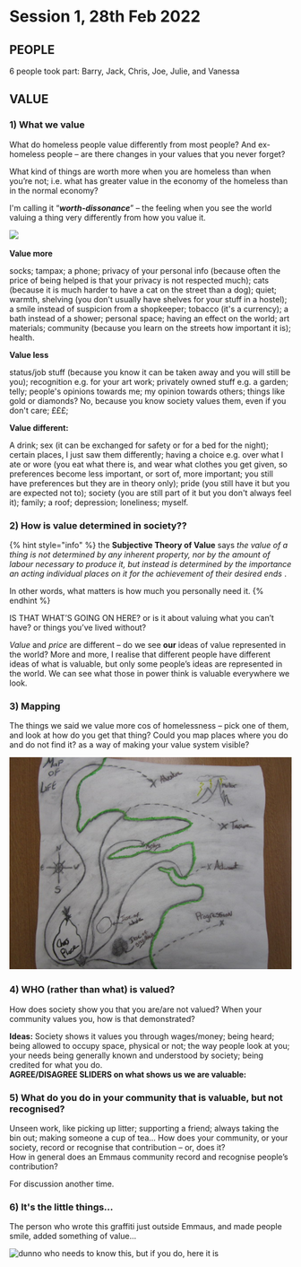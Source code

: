 # Session 1, 28th Feb 2022

## **PEOPLE**

6 people took part: Barry, Jack, Chris, Joe, Julie, and Vanessa

## **VALUE**

### **1) What we value**

What do homeless people value differently from most people? And ex-homeless people – are there changes in your values that you never forget?

What kind of things are worth more when you are homeless than when you’re not; i.e. what has greater value in the economy of the homeless than in the normal economy?&#x20;

I'm calling it “_**worth-dissonance**_” – the feeling when you see the world valuing a thing very differently from how you value it.

![](../.gitbook/assets/IMG\_1173.JPG)

**Value more**

socks; tampax; a phone; privacy of your personal info (because often the price of being helped is that your privacy is not respected much); cats (because it is much harder to have a cat on the street than a dog); quiet; warmth, shelving (you don't usually have shelves for your stuff in a hostel); a smile instead of suspicion from a shopkeeper; tobacco (it's a currency); a bath instead of a shower; personal space; having an effect on the world; art materials; community (because you learn on the streets how important it is); health.

**Value less**

status/job stuff (because you know it can be taken away and you will still be you); recognition e.g. for your art work; privately owned stuff e.g. a garden; telly; people's opinions towards me; my opinion towards others; things like gold or diamonds? No, because you know society values them, even if you don't care; £££;&#x20;

**Value different:**

A drink; sex (it can be exchanged for safety or for a bed for the night); certain places, I just saw them differently; having a choice e.g. over what I ate or wore (you eat what there is, and wear what clothes you get given, so preferences become less important, or sort of, more important; you still have preferences but they are in theory only); pride (you still have it but you are expected not to); society (you are still part of it but you don't always feel it); family; a roof; depression; loneliness; myself.

### **2) How is value determined in society??**

{% hint style="info" %}
the **Subjective Theory of Value** says _the value of a thing is not determined by any inherent property, nor by the amount of labour necessary to produce it, but instead is determined by the importance an acting individual places on it for the achievement of their desired ends_ .&#x20;

In other words, what matters is how much you personally need it.
{% endhint %}

IS THAT WHAT’S GOING ON HERE? or is it about valuing what you can’t have? or things you’ve lived without?

_Value_ and _price_ are different – do we see **our** ideas of value represented in the world? More and more, I realise that different people have different ideas of what is valuable, but only some people’s ideas are represented in the world. We can see what those in power think is valuable everywhere we look.

### **3) Mapping**

The things we said we value more cos of homelessness – pick one of them, and look at how do you get that thing? Could you map places where you do and do not find it? as a way of making your value system visible?

![Chris Bullock: Sketch map of life](<../.gitbook/assets/Chris - map of life.JPG>)

### **4) WHO (rather than what) is valued?**&#x20;

How does society show you that you are/are not valued? When your community values you, how is that demonstrated?&#x20;

**Ideas:** Society shows it values you through wages/money; being heard; being allowed to occupy space, physical or not; the way people look at you; your needs being generally known and understood by society; being credited for what you do.  \
**AGREE/DISAGREE SLIDERS on what shows us we are valuable:**

### **5) What do you do in your community that is valuable, but not recognised?**&#x20;

Unseen work, like picking up litter; supporting a friend; always taking the bin out; making someone a cup of tea... How does your community, or your society, record or recognise that contribution – or, does it?\
How in general does an Emmaus community record and recognise people’s contribution?&#x20;

For discussion another time.

### 6) It's the little things...

The person who wrote this graffiti just outside Emmaus, and made people smile, added something of value...

![dunno who needs to know this, but if you do, here it is](../.gitbook/assets/IMG\_1169.JPG)

&#x20;
